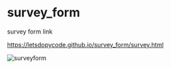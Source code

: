 # survey_form

survey form link 

https://letsdopycode.github.io/survey_form/survey.html

![surveyform](https://user-images.githubusercontent.com/105961749/194456733-6b6de54b-5dc5-47cb-a4f8-ce76f40abb25.png)


